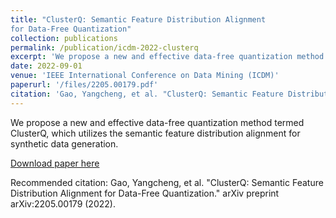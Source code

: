 ```yaml
---
title: "ClusterQ: Semantic Feature Distribution Alignment
for Data-Free Quantization"
collection: publications
permalink: /publication/icdm-2022-clusterq
excerpt: 'We propose a new and effective data-free quantization method termed ClusterQ, which utilizes the semantic feature distribution alignment for synthetic data generation.'
date: 2022-09-01
venue: 'IEEE International Conference on Data Mining (ICDM)'
paperurl: '/files/2205.00179.pdf'
citation: 'Gao, Yangcheng, et al. "ClusterQ: Semantic Feature Distribution Alignment for Data-Free Quantization." arXiv preprint arXiv:2205.00179 (2022).'
---
```

We propose a new and effective data-free quantization method termed ClusterQ, which utilizes the semantic feature distribution alignment for synthetic data generation.

[Download paper here](/files/2205.00179.pdf)

Recommended citation: Gao, Yangcheng, et al. "ClusterQ: Semantic Feature Distribution Alignment for Data-Free Quantization." arXiv preprint arXiv:2205.00179 (2022).